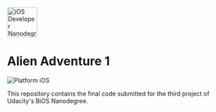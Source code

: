 <img src="https://s3-us-west-1.amazonaws.com/udacity-content/degrees/catalog-images/nd003.png" alt="iOS Developer Nanodegree logo" height="70" >

# Alien Adventure 1

![Platform iOS](https://img.shields.io/badge/nanodegree-iOS-blue.svg)

This repository contains the final code submitted for the third project of Udacity's BiOS Nanodegree.
